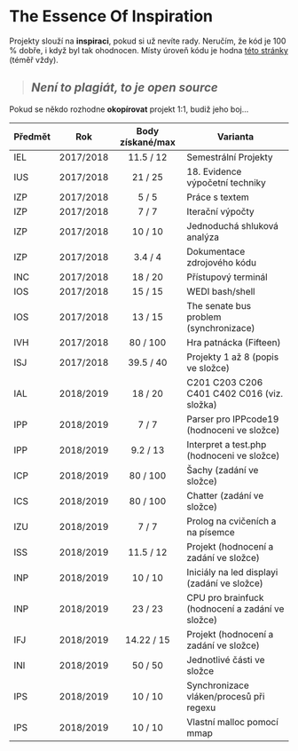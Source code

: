# The Essence Of Inspiration

Projekty slouží na **inspiraci**, pokud si už nevíte rady. Neručím, že kód je 100 % dobře, i když byl tak ohodnocen. Místy úroveň kódu je hodna [této stránky](http://www.hovnokod.cz/) (téměř vždy).

>## _Není to plagiát, to je open source_

Pokud se někdo rozhodne **okopírovat** projekt 1:1, budiž jeho boj...

|Předmět|Rok      |Body získané/max|Varianta                                        |
|--     |:--:     |:--:            |--                                              |
|IEL    |2017/2018|11.5 / 12       |Semestrální Projekty                            |
|IUS    |2017/2018|21 / 25         |18. Evidence výpočetní techniky                 |
|IZP    |2017/2018|5 / 5           |Práce s textem                                  |
|IZP    |2017/2018|7 / 7           |Iterační výpočty                                |
|IZP    |2017/2018|10 / 10         |Jednoduchá shluková analýza                     |
|IZP    |2017/2018|3.4 / 4         |Dokumentace zdrojového kódu                     |
|INC    |2017/2018|18 / 20         |Přístupový terminál                             |
|IOS    |2017/2018|15 / 15         |WEDI bash/shell                                 |
|IOS    |2017/2018|13 / 15         |The senate bus problem (synchronizace)          |
|IVH    |2017/2018|80 / 100        |Hra patnácka (Fifteen)                          |
|ISJ    |2017/2018|39.5 / 40       |Projekty 1 až 8 (popis ve složce)               |
|IAL    |2018/2019|18 / 20         |C201 C203 C206 C401 C402 C016 (viz. složka)     |
|IPP    |2018/2019|7 / 7           |Parser pro IPPcode19 (hodnoceni ve složce)      |
|IPP    |2018/2019|9.2 / 13        |Interpret a test.php (hodnoceni ve složce)      |
|ICP    |2018/2019|80 / 100        |Šachy (zadání ve složce)                        |
|ICS    |2018/2019|80 / 100        |Chatter (zadání ve složce)                      |
|IZU    |2018/2019|7 / 7           |Prolog na cvičeních a na písemce                |
|ISS    |2018/2019|11.5 / 12       |Projekt (hodnocení a zadání ve složce)          |
|INP    |2018/2019|10 / 10         |Iniciály na led displayi (zadání ve složce)     |
|INP    |2018/2019|23 / 23         |CPU pro brainfuck (hodnocení a zadání ve složce)|
|IFJ    |2018/2019|14.22 / 15      |Projekt (hodnocení a zadání ve složce)          |
|INI    |2018/2019|50 / 50         |Jednotlivé části ve složce                      |
|IPS    |2018/2019|10 / 10         |Synchronizace vláken/procesů při regexu         |
|IPS    |2018/2019|10 / 10         |Vlastní malloc pomocí mmap                      |